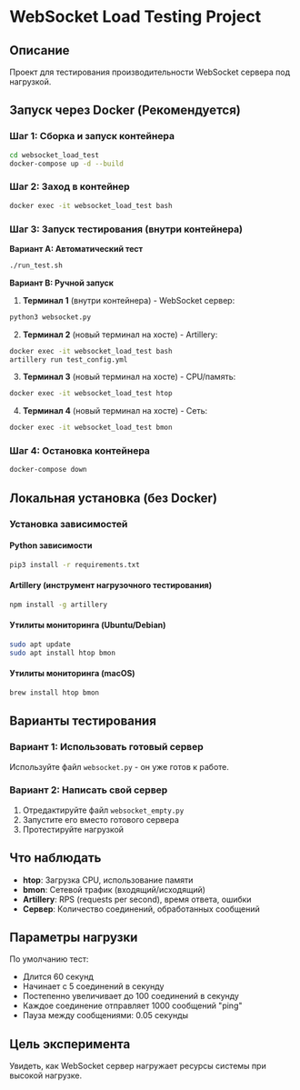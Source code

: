 # WebSocket Load Testing Project

## Описание
Проект для тестирования производительности WebSocket сервера под нагрузкой.

## Запуск через Docker (Рекомендуется)

### Шаг 1: Сборка и запуск контейнера
```bash
cd websocket_load_test
docker-compose up -d --build
```

### Шаг 2: Заход в контейнер
```bash
docker exec -it websocket_load_test bash
```

### Шаг 3: Запуск тестирования (внутри контейнера)

**Вариант A: Автоматический тест**
```bash
./run_test.sh
```

**Вариант B: Ручной запуск**

1. **Терминал 1** (внутри контейнера) - WebSocket сервер:
```bash
python3 websocket.py
```

2. **Терминал 2** (новый терминал на хосте) - Artillery:
```bash
docker exec -it websocket_load_test bash
artillery run test_config.yml
```

3. **Терминал 3** (новый терминал на хосте) - CPU/память:
```bash
docker exec -it websocket_load_test htop
```

4. **Терминал 4** (новый терминал на хосте) - Сеть:
```bash
docker exec -it websocket_load_test bmon
```

### Шаг 4: Остановка контейнера
```bash
docker-compose down
```

## Локальная установка (без Docker)

### Установка зависимостей

#### Python зависимости
```bash
pip3 install -r requirements.txt
```

#### Artillery (инструмент нагрузочного тестирования)
```bash
npm install -g artillery
```

#### Утилиты мониторинга (Ubuntu/Debian)
```bash
sudo apt update
sudo apt install htop bmon
```

#### Утилиты мониторинга (macOS)
```bash
brew install htop bmon
```

## Варианты тестирования

### Вариант 1: Использовать готовый сервер
Используйте файл `websocket.py` - он уже готов к работе.

### Вариант 2: Написать свой сервер
1. Отредактируйте файл `websocket_empty.py`
2. Запустите его вместо готового сервера
3. Протестируйте нагрузкой

## Что наблюдать

- **htop**: Загрузка CPU, использование памяти
- **bmon**: Сетевой трафик (входящий/исходящий)
- **Artillery**: RPS (requests per second), время ответа, ошибки
- **Сервер**: Количество соединений, обработанных сообщений

## Параметры нагрузки

По умолчанию тест:
- Длится 60 секунд
- Начинает с 5 соединений в секунду
- Постепенно увеличивает до 100 соединений в секунду
- Каждое соединение отправляет 1000 сообщений "ping"
- Пауза между сообщениями: 0.05 секунды

## Цель эксперимента
Увидеть, как WebSocket сервер нагружает ресурсы системы при высокой нагрузке. 